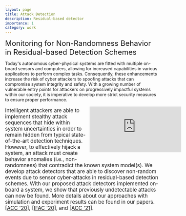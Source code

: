 ```yaml
---
layout: page
title: Attack Detection
description: Residual-based detector
importance: 1
category: work
---
```



<font size="+2.6">Monitoring for Non-Randomness Behavior in Residual-based Detection Schemes</font>
<br/>
  
<!-- <img src="https://pauljbonczek.github.io/files/ACC2020.png" style="float:right;margin:0px 0px 0px 15px" width="350" height="210" /> 
<p style="font-size:16.8px;"> -->
    
Today's autonomous cyber-physical systems are fitted with multiple 
on-board sensors and computers, allowing for increased capabilities 
in various applications to perform complex tasks. Consequently, 
these enhancements increase the risk of cyber attackers to spoofing 
attacks that can compromise system integrity and safety. With a growing 
number of vulnerable entry points for attackers on progressively 
impactful systems within our society, it is imperative to develop more 
strict security measures to ensure proper performance.</p>

<div style="width:45%; float:right;margin:0px 0px 15px 10px;"><iframe src="https://www.youtube.com/embed/RmWHkTrjJpA" frameborder="0" allow="accelerometer; autoplay; clipboard-write; encrypted-media; gyroscope; picture-in-picture" allowfullscreen></iframe></div>
<p style="font-size:16.8px;">Intelligent attackers are able to implement stealthy attack sequences 
  that hide within system uncertainties in order to remain hidden from 
  typical state-of-the-art detection techniques. However, to effectively 
  hijack a system, an attack must create behavior anomalies (i.e., non-randomness) 
  that contradict the known system model(s). We develop attack detectors 
  that are able to discover non-random events due to sensor cyber-attacks 
  in residual-based detection schemes. With our proposed attack detectors 
  implemented on-board a system, we show that previously undetectable 
  attacks can now be found. More details about our approaches with simulation 
  and experiment results can be found in our papers. <a href="https://ieeexplore.ieee.org/document/9147412" target="_blank" rel="noopener noreferrer">[ACC '20]</a>, 
  <a href="https://www.sciencedirect.com/science/article/pii/S2405896320311642" target="_blank" rel="noopener noreferrer">[IFAC '20]</a>, 
  and <a href="https://ieeexplore.ieee.org/document/9482962" target="_blank" rel="noopener noreferrer">[ACC '21]</a>.
</p>

<!-- Every project has a beautiful feature showcase page.
It's easy to include images in a flexible 3-column grid format.
Make your photos 1/3, 2/3, or full width.

To give your project a background in the portfolio page, just add the img tag to the front matter like so:

    ---
    layout: page
    title: project
    description: a project with a background image
    img: /assets/img/12.jpg
    ---
-->
<!-- <div class="row">
    <div class="col-sm mt-3 mt-md-0">
        {% include figure.html path="assets/img/1.jpg" title="example image" class="img-fluid rounded z-depth-1" %}
    </div>
    <div class="col-sm mt-3 mt-md-0">
        {% include figure.html path="assets/img/3.jpg" title="example image" class="img-fluid rounded z-depth-1" %}
    </div>
    <div class="col-sm mt-3 mt-md-0">
        {% include figure.html path="assets/img/5.jpg" title="example image" class="img-fluid rounded z-depth-1" %}
    </div>
</div>
<div class="caption">
    Caption photos easily. On the left, a road goes through a tunnel. Middle, leaves artistically fall in a hipster photoshoot. Right, in another hipster photoshoot, a lumberjack grasps a handful of pine needles.
</div>
<div class="row">
    <div class="col-sm mt-3 mt-md-0">
        {% include figure.html path="assets/img/5.jpg" title="example image" class="img-fluid rounded z-depth-1" %}
    </div>
</div>
<div class="caption">
    This image can also have a caption. It's like magic.
</div> -->

<!-- You can also put regular text between your rows of images.
Say you wanted to write a little bit about your project before you posted the rest of the images.
You describe how you toiled, sweated, *bled* for your project, and then... you reveal it's glory in the next row of images.


<div class="row justify-content-sm-center">
    <div class="col-sm-8 mt-3 mt-md-0">
        {% include figure.html path="assets/img/6.jpg" title="example image" class="img-fluid rounded z-depth-1" %}
    </div>
    <div class="col-sm-4 mt-3 mt-md-0">
        {% include figure.html path="assets/img/11.jpg" title="example image" class="img-fluid rounded z-depth-1" %}
    </div>
</div>
<div class="caption">
    You can also have artistically styled 2/3 + 1/3 images, like these.
</div> -->


<!--The code is simple.
Just wrap your images with `<div class="col-sm">` and place them inside `<div class="row">` (read more about the <a href="https://getbootstrap.com/docs/4.4/layout/grid/">Bootstrap Grid</a> system).
To make images responsive, add `img-fluid` class to each; for rounded corners and shadows use `rounded` and `z-depth-1` classes.
Here's the code for the last row of images above: -->

<!-- {% raw %}
```html
<div class="row justify-content-sm-center">
    <div class="col-sm-8 mt-3 mt-md-0">
        {% include figure.html path="assets/img/6.jpg" title="example image" class="img-fluid rounded z-depth-1" %}
    </div>
    <div class="col-sm-4 mt-3 mt-md-0">
        {% include figure.html path="assets/img/11.jpg" title="example image" class="img-fluid rounded z-depth-1" %}
    </div>
</div>
```
{% endraw %} -->
